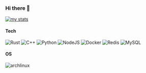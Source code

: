 ### Hi there 👋

<!--
**trasua/trasua** is a ✨ _special_ ✨ repository because its `README.md` (this file) appears on your GitHub profile.

Here are some ideas to get you started:

- 🔭 I’m currently working on ...
- 🌱 I’m currently learning AI
- 👯 I’m looking to collaborate on ...
- 🤔 I’m looking for help with ...
- 💬 Ask me about ...
- 📫 How to reach me: ...
- 😄 Pronouns: ...
- ⚡ Fun fact: ...
- 🤔 I don't mind working hard, just don't like working hard on things I don't like.
🌱 I like music.
📫 How to reach me: hyouka266@gmail.com

-->

[![my stats](https://github-readme-stats.vercel.app/api?username=blueyellowpink&count_private=true&show_icons=true&hide_title=true)](https://github.com/anuraghazra/github-readme-stats)

#### Tech
![Rust](http://img.shields.io/badge/-Rust-D2B48?style=flat-square&logo=Rust&logoColor=000000)
![C++](http://img.shields.io/badge/-C++-FF7F50?style=flat-square&logo=c%2B%2B&logoColor=ffc0cb)
![Python](http://img.shields.io/badge/-Python-3776AB?style=flat-square&logo=python&logoColor=ffff4a)
![NodeJS](https://img.shields.io/badge/-Nodejs-FF7D40?style=flat-square&logo=Node.js&logoColor=00d632)
![Docker](https://img.shields.io/badge/-Docker-2C2255?style=flat-square&logo=docker)
![Redis](https://img.shields.io/badge/-Redis-DC382D?style=flat-square&logo=redis&logoColor=ffffff)
![MySQL](https://img.shields.io/badge/-MySQL-5391FE?style=flat-square&logo=mysql&logoColor=ffffff)

#### OS
![archlinux](http://img.shields.io/badge/-Arch%20Linux-0078D6?style=flat-square&logo=archlinux&logoColor=ffffff)
